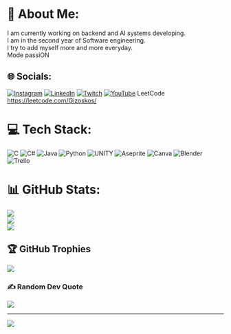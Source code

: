 # 💫 About Me:
I am currently working on backend and AI systems developing.<br>I am in the second year of Software engineering.<br>I try to add myself more and more everyday. <br>Mode passiON


## 🌐 Socials:
[![Instagram](https://img.shields.io/badge/Instagram-%23E4405F.svg?logo=Instagram&logoColor=white)](https://instagram.com/Gizoskos) [![LinkedIn](https://img.shields.io/badge/LinkedIn-%230077B5.svg?logo=linkedin&logoColor=white)](https://www.linkedin.com/in/gizem-g%C3%BCltoprak-409728246) [![Twitch](https://img.shields.io/badge/Twitch-%239146FF.svg?logo=Twitch&logoColor=white)](https://twitch.tv/1delly1) [![YouTube](https://img.shields.io/badge/YouTube-%23FF0000.svg?logo=YouTube&logoColor=white)](https://youtube.com/@gizoskos) LeetCode https://leetcode.com/Gizoskos/

# 💻 Tech Stack:
![C](https://img.shields.io/badge/c-%2300599C.svg?style=plastic&logo=c&logoColor=white) ![C#](https://img.shields.io/badge/c%23-%23239120.svg?style=plastic&logo=c-sharp&logoColor=white) ![Java](https://img.shields.io/badge/java-%23ED8B00.svg?style=plastic&logo=java&logoColor=white) ![Python](https://img.shields.io/badge/python-3670A0?style=plastic&logo=python&logoColor=ffdd54) ![UNITY](https://img.shields.io/badge/Unity-%2320232a.svg?style=plastic&logo=unity&logoColor=white) ![Aseprite](https://img.shields.io/badge/Aseprite-FFFFFF?style=plastic&logo=Aseprite&logoColor=#7D929E) ![Canva](https://img.shields.io/badge/Canva-%2300C4CC.svg?style=plastic&logo=Canva&logoColor=white) ![Blender](https://img.shields.io/badge/blender-%23F5792A.svg?style=plastic&logo=blender&logoColor=white) ![Trello](https://img.shields.io/badge/Trello-%23026AA7.svg?style=plastic&logo=Trello&logoColor=white)
# 📊 GitHub Stats:
![](https://github-readme-stats.vercel.app/api?username=Gizoskos&theme=merko&hide_border=false&include_all_commits=true&count_private=true)<br/>
![](https://github-readme-streak-stats.herokuapp.com/?user=Gizoskos&theme=merko&hide_border=false)<br/>
![](https://github-readme-stats.vercel.app/api/top-langs/?username=Gizoskos&theme=merko&hide_border=false&include_all_commits=true&count_private=true&layout=compact)

## 🏆 GitHub Trophies
![](https://github-profile-trophy.vercel.app/?username=Gizoskos&theme=matrix&no-frame=true&no-bg=false&margin-w=4)

### ✍️ Random Dev Quote
![](https://quotes-github-readme.vercel.app/api?type=horizontal&theme=merko)

---
[![](https://visitcount.itsvg.in/api?id=Gizoskos&icon=3&color=3)](https://visitcount.itsvg.in)

<!-- Proudly created with GPRM ( https://gprm.itsvg.in ) -->
